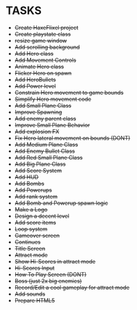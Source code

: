 # TASKS
- ~~Create HaxeFlixel project~~
- ~~Create playstate class~~
- ~~resize game window~~
- ~~Add scrolling background~~
- ~~Add Hero class~~
- ~~Add Movement Controls~~
- ~~Animate Hero class~~
- ~~Flicker Hero on spawn~~
- ~~Add HeroBullets~~
- ~~Add Power level~~
- ~~Constrain Hero movement to game bounds~~
- ~~Simplify Hero movement code~~
- ~~Add Small Plane Class~~
- ~~Improve Spawning~~
- ~~Add enemy parent class~~
- ~~Improve Small Plane Behavior~~
- ~~Add explosion FX~~
- ~~Fix Hero lateral movement on bounds (DONT)~~
- ~~Add Medium Plane Class~~
- ~~Add Enemy Bullet Class~~
- ~~Add Red Small Plane Class~~
- ~~Add Big Plane Class~~
- ~~Add Score System~~
- ~~Add HUD~~
- ~~Add Bombs~~
- ~~Add Powerups~~
- ~~Add rank system~~
- ~~Add Bomb and Powerup spawn logic~~
- ~~Make a Logo~~
- ~~Design a decent level~~
- ~~Add score items~~
- ~~Loop system~~
- ~~Gameover screen~~
- ~~Continues~~
- ~~Title Screen~~
- ~~Attract mode~~
- ~~Show Hi-Scores in attract mode~~
- ~~Hi-Scores Input~~
- ~~How To Play Screen (DONT)~~
- ~~Boss (just 2x big enemies)~~
- ~~Record/Edit a cool gameplay for attract mode~~
- ~~Add sounds~~
- ~~Prepare HTML5~~
